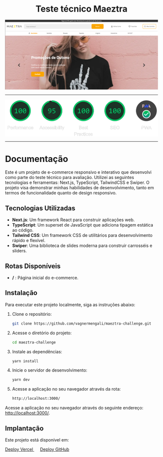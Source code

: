 <h1 align="center">
 Teste técnico Maeztra
</h1>

<a href="https://maeztra-challenge-vagnermengali.vercel.app/" title="Clique para visitar o site">
    <img src="https://github.com/vagnermengali/maeztra-challenge/blob/main/public/assets/images/banner-github.png" alt="Banner site">
</a>

--- 

<a href="https://pagespeed.web.dev/analysis/https-maeztra-challenge-vagnermengali-vercel-app/mn4y34335r?form_factor=desktop" title="Clique para analisar a performance">
    <img src="https://github.com/vagnermengali/maeztra-challenge/blob/main/public/assets/images/perfomace-github.png" alt="Banner perfomace">
</a>

---

# Documentação

Este é um projeto de e-commerce responsivo e interativo que desenvolvi como parte do teste técnico para avaliação. Utilizei as seguintes tecnologias e ferramentas: Next.js, TypeScript, TailwindCSS e Swiper. O projeto visa demonstrar minhas habilidades de desenvolvimento, tanto em termos de funcionalidade quanto de design responsivo.

## Tecnologias Utilizadas

- **Next.js**: Um framework React para construir aplicações web.
- **TypeScript**: Um superset de JavaScript que adiciona tipagem estática ao código.
- **Tailwind CSS**: Um framework CSS de utilitários para desenvolvimento rápido e flexível.
- **Swiper**: Uma biblioteca de slides moderna para construir carrosséis e sliders.

## Rotas Disponíveis

- **/** : Página inicial do e-commerce.

## Instalação

Para executar este projeto localmente, siga as instruções abaixo:

1. Clone o repositório:

   ```bash
   git clone https://github.com/vagnermengali/maeztra-challenge.git
   ```

2. Acesse o diretório do projeto:

   ```bash
   cd maeztra-challenge
   ```

3. Instale as dependências:

   ```bash
   yarn install
   ```

4. Inicie o servidor de desenvolvimento:

   ```bash
   yarn dev
   ```

5. Acesse a aplicação no seu navegador através da rota:

   ```bash
   http://localhost:3000/
   ```

Acesse a aplicação no seu navegador através do seguinte endereço: [http://localhost:3000/](http://localhost:3000/).

## Implantação

Este projeto está disponível em:

<div>
 <a href="https://maeztra-challenge-vagnermengali.vercel.app/">
  Deploy Vercel
 </a>
 &nbsp;&nbsp;&nbsp;&nbsp;
 <a href="https://maeztra-challenge-vagnermengali.vercel.app/">
  Deploy GitHub
 </a>
</div>
